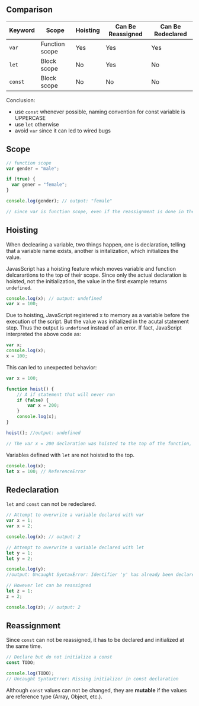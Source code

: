 ## Comparison

| Keyword | Scope  | Hoisting | Can Be Reassigned | Can Be Redeclared |
| ------- | ------ | -------- | ----------------- | ----------------- |
| `var`   | Function scope  | Yes      | Yes      | Yes               |
| `let`   | Block scope     | No       | Yes      | No                |
| `const` | Block scope     | No       | No       | No                |

Conclusion: 
- use `const` whenever possible, naming convention for const variable is UPPERCASE 
- use `let` otherwise
- avoid `var` since it can led to wired bugs

## Scope

```javascript
// function scope
var gender = "male";

if (true) {
  var gener = "female";
}

console.log(gender); // output: "female"

// since var is function scope, even if the reassignment is done in the if block, it still changes the global value
```

## Hoisting
When declearing a variable, two things happen, one is declaration, telling that a variable name exists, another is initalization, which initializes the value. 

JavasScript has a hoisting feature which moves variable and function delcarartions to the top of their scope. Since only the actual declaration is hoisted, not the initialization, the value in the first example returns `undefined`.

```javascript
console.log(x); // output: undefined
var x = 100;
```

Due to hoisting, JavaScript registered x to memory as a variable before the execution of the script. But the value was initialized in the acutal statement step. Thus the output is `undefined` instead of an error. If fact, JavaScript interpreted the above code as:

```javascript
var x;
console.log(x);
x = 100;
```

This can led to unexpected behavior:

```javascript
var x = 100;

function hoist() {
	// A if statement that will never run
	if (false) {
		var x = 200;
	}
	console.log(x);
}

hoist(); //output: undefined

// The var x = 200 declaration was hoisted to the top of the function, regardless excution, thus x returns undefined.
```

Variables defined with `let` are not hoisted to the top.

```javascript
console.log(x);
let x = 100; // ReferenceError
```

## Redeclaration
`let` and `const` can not be redeclared.

```javascript
// Attempt to overwrite a variable declared with var
var x = 1;
var x = 2;

console.log(x); // output: 2

// Attempt to overwrite a variable declared with let
let y = 1;
let y = 2;

console.log(y);  
//output: Uncaught SyntaxError: Identifier 'y' has already been declared

// However let can be reassigned
let z = 1;
z = 2;

console.log(z); // output: 2
```

## Reassignment

Since `const` can not be reassigned, it has to be declared and initialized at the same time.

```javascript
// Declare but do not initialize a const
const TODO;

console.log(TODO);
// Uncaught SyntaxError: Missing initializer in const declaration
```

Although `const` values can not be changed, they are **mutable** if the values are reference type (Array, Object, etc.).

